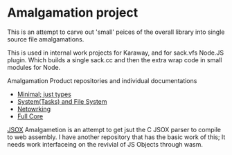 
# Amalgamation project

This is an attempt to carve out 'small' peices of the overall library into single source file
amalgamations.

This is used in internal work projects for Karaway, and for sack.vfs Node.JS plugin.  Which builds
a single sack.cc and then the extra wrap code in small modules for Node.

Amalgamation Product repositories and individual documentations

 - [Minimal; just types](https://github.com/d3x0r/micro-C-Boost-Types)
 - [System(Tasks) and File System](https://github.com/d3x0r/micro-C-Boost-FileSystem)
 - [Netowrking](https://github.com/d3x0r/micro-C-Boost-Network)
 - [Full Core](https://github.com/d3x0r/micro-C-Boost-Core)


[JSOX](jsox) Amalgametion is an attempt to get jsut the C JSOX parser to compile to web assembly.
I have another repository that has the basic work of this;  It needs work interfaceing on the 
revivial of JS Objects through wasm.

